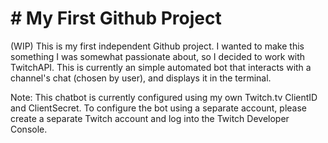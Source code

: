 # # My First Github Project
(WIP) This is my first independent Github project. I wanted to make this something I was somewhat passionate about, so I decided to work with TwitchAPI. This is currently an simple automated bot that interacts with a channel's chat (chosen by user), and displays it in the terminal.

Note: This chatbot is currently configured using my own Twitch.tv ClientID and ClientSecret. To configure the bot using a separate account, please create a separate Twitch account and log into the Twitch Developer Console. 